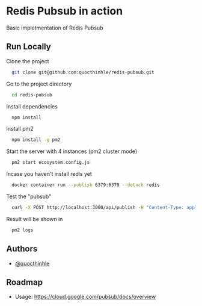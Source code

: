 
# Redis Pubsub in action

Basic impletmentation of Redis Pubsub




## Run Locally

Clone the project

```bash
  git clone git@github.com:quocthinhle/redis-pubsub.git
```

Go to the project directory

```bash
  cd redis-pubsub
```

Install dependencies

```bash
  npm install
```

Install pm2

```bash
  npm install -g pm2
```

Start the server with 4 instances (pm2 cluster mode)

```bash
  pm2 start ecosystem.config.js
```

Incase you haven't install redis yet
```bash
  docker container run --publish 6379:6379 --detach redis
```

Test the "pubsub"
```bash
  curl -X POST http://localhost:3000/api/publish -H "Content-Type: application/json" -d '{"message": "Your message"}'
```

Result will be shown in
```bash
  pm2 logs
```


## Authors

- [@quocthinhle](https://www.github.com/quocthinhle)


## Roadmap

- Usage: https://cloud.google.com/pubsub/docs/overview

